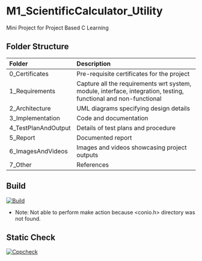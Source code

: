 # M1_ScientificCalculator_Utility
Mini Project for Project Based C Learning 

## Folder Structure
| Folder              | Description                                                                                                     |
| :------------------ | :-------------------------------------------------------------------------------------------------------------- |
| 0_Certificates      | Pre-requisite certificates for the project                                                                      |
| 1_Requirements      | Capture all the requirements wrt system, module, interface, integration, testing, functional and non-functional |
| 2_Architecture      | UML diagrams specifying design details                                                                         |
| 3_Implementation    | Code and documentation                                                                                          |
| 4_TestPlanAndOutput | Details of test plans and procedure                                                                             |
| 5_Report            | Documented report                                                                                               |
| 6_ImagesAndVideos   | Images and videos showcasing project outputs                                                                    |
| 7_Other             | References                                                                                                      |

## Build
[![Build](https://github.com/shashwat2811/M1_ScientificCalc_Utility/actions/workflows/Build.yml/badge.svg)](https://github.com/shashwat2811/M1_ScientificCalc_Utility/actions/workflows/Build.yml)
  - Note: Not able to perform make action because <conio.h> directory was not found.

## Static Check
[![Cppcheck](https://github.com/shashwat2811/M1_ScientificCalc_Utility/actions/workflows/Static-Check.yml/badge.svg)](https://github.com/shashwat2811/M1_ScientificCalc_Utility/actions/workflows/Static-Check.yml)
